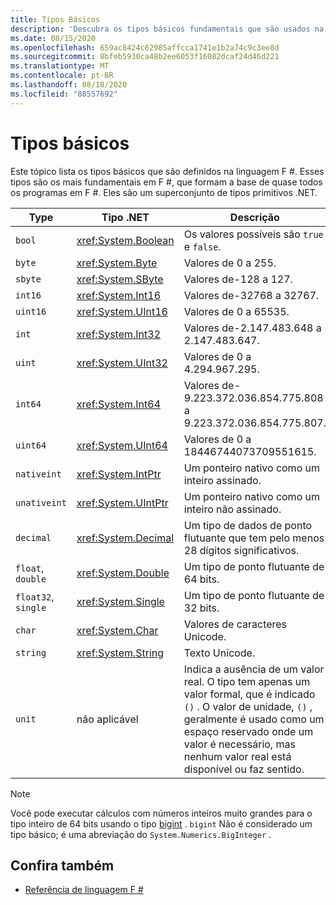 ```yaml
---
title: Tipos Básicos
description: 'Descubra os tipos básicos fundamentais que são usados na linguagem F #.'
ms.date: 08/15/2020
ms.openlocfilehash: 659ac8424c62985affcca1741e1b2a74c9c3ee8d
ms.sourcegitcommit: 8bfeb5930ca48b2ee6053f16082dcaf24d46d221
ms.translationtype: MT
ms.contentlocale: pt-BR
ms.lasthandoff: 08/18/2020
ms.locfileid: "88557692"
---
```

# <a name="basic-types"></a>Tipos básicos

Este tópico lista os tipos básicos que são definidos na linguagem F #. Esses tipos são os mais fundamentais em F #, que formam a base de quase todos os programas em F #. Eles são um superconjunto de tipos primitivos .NET.

|Type|Tipo .NET|Descrição|Exemplo|
|----|---------|-----------|-------|
|`bool`|<xref:System.Boolean>|Os valores possíveis são `true` e `false`.|`true`/`false`|
|`byte`|<xref:System.Byte>|Valores de 0 a 255.|`1uy`|
|`sbyte`|<xref:System.SByte>|Valores de-128 a 127.|`1y`|
|`int16`|<xref:System.Int16>|Valores de-32768 a 32767.|`1s`|
|`uint16`|<xref:System.UInt16>|Valores de 0 a 65535.|`1us`|
|`int`|<xref:System.Int32>|Valores de-2.147.483.648 a 2.147.483.647.|`1`|
|`uint`|<xref:System.UInt32>|Valores de 0 a 4.294.967.295.|`1u`|
|`int64`|<xref:System.Int64>|Valores de-9.223.372.036.854.775.808 a 9.223.372.036.854.775.807.|`1L`|
|`uint64`|<xref:System.UInt64>|Valores de 0 a 18446744073709551615.|`1UL`|
|`nativeint`|<xref:System.IntPtr>|Um ponteiro nativo como um inteiro assinado.|`nativeint 1`|
|`unativeint`|<xref:System.UIntPtr>|Um ponteiro nativo como um inteiro não assinado.|`unativeint 1`|
|`decimal`|<xref:System.Decimal>|Um tipo de dados de ponto flutuante que tem pelo menos 28 dígitos significativos.|`1.0`|
|`float`, `double`|<xref:System.Double>|Um tipo de ponto flutuante de 64 bits.|`1.0`|
|`float32`, `single`|<xref:System.Single>|Um tipo de ponto flutuante de 32 bits.|`1.0f`|
|`char`|<xref:System.Char>|Valores de caracteres Unicode.|`'c'`|
|`string`|<xref:System.String>|Texto Unicode.|`"str"`|
|`unit`|não aplicável|Indica a ausência de um valor real. O tipo tem apenas um valor formal, que é indicado `()` . O valor de unidade, `()` , geralmente é usado como um espaço reservado onde um valor é necessário, mas nenhum valor real está disponível ou faz sentido.|`()`|

> [!NOTE]
> Você pode executar cálculos com números inteiros muito grandes para o tipo inteiro de 64 bits usando o tipo [bigint](https://fsharp.github.io/fsharp-core-docs/reference/fsharp-core-bigint.html) . `bigint` Não é considerado um tipo básico; é uma abreviação do `System.Numerics.BigInteger` .

## <a name="see-also"></a>Confira também

- [Referência de linguagem F #](index.md)
